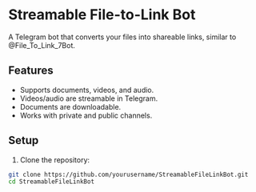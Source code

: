 # Streamable File-to-Link Bot

A Telegram bot that converts your files into shareable links, similar to @File_To_Link_7Bot.

## Features

- Supports documents, videos, and audio.
- Videos/audio are streamable in Telegram.
- Documents are downloadable.
- Works with private and public channels.

## Setup

1. Clone the repository:

```bash
git clone https://github.com/yourusername/StreamableFileLinkBot.git
cd StreamableFileLinkBot
